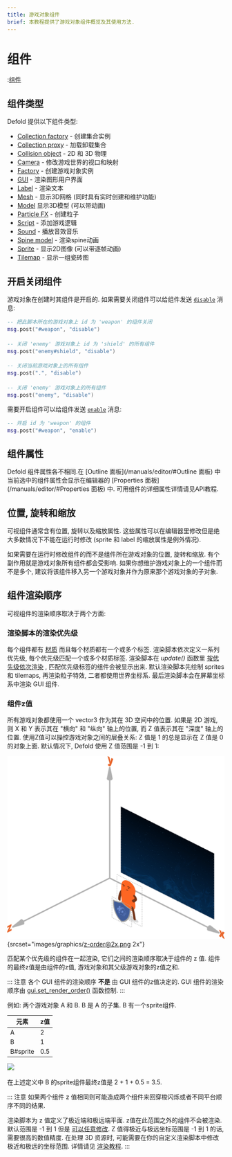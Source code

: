 ```yaml
---
title: 游戏对象组件
brief: 本教程提供了游戏对象组件概览及其使用方法.
---
```


# 组件

:[组件](../shared/components.md)

## 组件类型

Defold 提供以下组件类型:

* [Collection factory](/manuals/collection-factory) - 创建集合实例
* [Collection proxy](/manuals/collection-proxy) - 加载卸载集合
* [Collision object](/manuals/physics) - 2D 和 3D 物理
* [Camera](/manuals/camera) - 修改游戏世界的视口和映射
* [Factory](/manuals/factory) - 创建游戏对象实例
* [GUI](/manuals/gui) - 渲染图形用户界面
* [Label](/manuals/label) - 渲染文本
* [Mesh](/manuals/mesh) - 显示3D网格 (同时具有实时创建和维护功能)
* [Model](/manuals/model) 显示3D模型 (可以带动画)
* [Particle FX](/manuals/particlefx) -  创建粒子
* [Script](/manuals/script) - 添加游戏逻辑
* [Sound](/manuals/sound) - 播放音效音乐
* [Spine model](/manuals/spinemodel) - 渲染spine动画
* [Sprite](/manuals/sprite) - 显示2D图像 (可以带逐帧动画)
* [Tilemap](/manuals/tilemap) - 显示一组瓷砖图

## 开启关闭组件

游戏对象在创建时其组件是开启的. 如果需要关闭组件可以给组件发送 [`disable`](/ref/go/#disable) 消息:

```lua
-- 把此脚本所在的游戏对象上 id 为 'weapon' 的组件关闭
msg.post("#weapon", "disable")

-- 关闭 'enemy' 游戏对象上 id 为 'shield' 的所有组件
msg.post("enemy#shield", "disable")

-- 关闭当前游戏对象上的所有组件
msg.post(".", "disable")

-- 关闭 'enemy' 游戏对象上的所有组件
msg.post("enemy", "disable")
```

需要开启组件可以给组件发送 [`enable`](/ref/go/#enable) 消息:

```lua
-- 开启 id 为 'weapon' 的组件
msg.post("#weapon", "enable")
```

## 组件属性

Defold 组件属性各不相同.在 [Outline 面板](/manuals/editor/#Outline 面板) 中当前选中的组件属性会显示在编辑器的 [Properties 面板](/manuals/editor/#Properties 面板) 中. 可用组件的详细属性详情请见API教程.

## 位置, 旋转和缩放

可视组件通常含有位置, 旋转以及缩放属性. 这些属性可以在编辑器里修改但是绝大多数情况下不能在运行时修改 (sprite 和 label 的缩放属性是例外情况).

如果需要在运行时修改组件的而不是组件所在游戏对象的位置, 旋转和缩放. 有个副作用就是游戏对象所有组件都会受影响. 如果你想维护游戏对象上的一个组件而不是多个, 建议将该组件移入另一个游戏对象并作为原来那个游戏对象的子对象.

## 组件渲染顺序

可视组件的渲染顺序取决于两个方面:

### 渲染脚本的渲染优先级
每个组件都有 [材质](/manuals/material/) 而且每个材质都有一个或多个标签. 渲染脚本依次定义一系列优先级, 每个优先级匹配一个或多个材质标签. 渲染脚本在 *update()* 函数里 [按优先级依次渲染](/manuals/render/#渲染优先级) , 匹配优先级标签的组件会被显示出来. 默认渲染脚本先绘制 sprites 和 tilemaps, 再渲染粒子特效, 二者都使用世界坐标系. 最后渲染脚本会在屏幕坐标系中渲染 GUI 组件.

### 组件z值
所有游戏对象都使用一个 vector3 作为其在 3D 空间中的位置. 如果是 2D 游戏, 则 X 和 Y 表示其在 "横向" 和 "纵向" 轴上的位置, 而 Z 值表示其在 "深度" 轴上的位置. 使用Z值可以操控游戏对象之间的层叠关系: Z 值是 1 的总是显示在 Z 值是 0 的对象上面. 默认情况下, Defold 使用 Z 值范围是 -1 到 1:

![model](images/graphics/z-order.png){srcset="images/graphics/z-order@2x.png 2x"}

匹配某个优先级的组件在一起渲染, 它们之间的渲染顺序取决于组件的 z 值. 组件的最终z值是由组件的z值, 游戏对象和其父级游戏对象的z值之和.

::: 注意
各个 GUI 组件的渲染顺序 **不是** 由 GUI 组件的z值决定的. GUI 组件的渲染顺序由 [gui.set_render_order()](/ref/gui/#gui.set_render_order:order) 函数控制.
:::

例如: 两个游戏对象 A 和 B. B 是 A 的子集. B 有一个sprite组件.

| 元素     | z值      |
|----------|---------|
| A        | 2       |
| B        | 1       |
| B#sprite | 0.5     |

![](images/graphics/component-hierarchy.png)

在上述定义中 B 的sprite组件最终z值是 2 + 1 + 0.5 = 3.5.

::: 注意
如果两个组件 z 值相同则可能造成两个组件来回穿梭闪烁或者不同平台顺序不同的结果.

渲染脚本为 z 值定义了极近端和极远端平面. z值在此范围之外的组件不会被渲染. 默认范围是 -1 到 1 但是 [可以任意修改](/manuals/render/#默认视口映射).
Z 值得极近与极远坐标范围是 -1 到 1 的话, 需要很高的数值精度. 在处理 3D 资源时, 可能需要在你的自定义渲染脚本中修改极近和极远的坐标范围. 详情请见 [渲染教程](/manuals/render/).
:::
